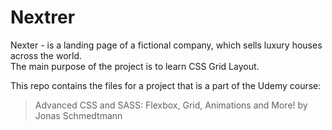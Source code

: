 # Nextrer
Nexter - is a landing page of a fictional company, which sells luxury houses across the world.   
The main purpose of the project is to learn CSS Grid Layout.

This repo contains the files for a project that is a part of the Udemy course:

> Advanced CSS and SASS: Flexbox, Grid, Animations and More! by Jonas Schmedtmann

